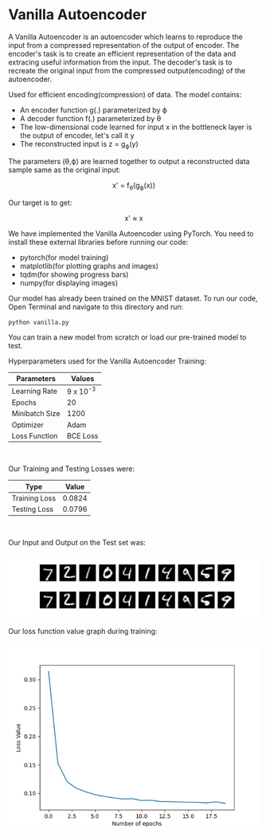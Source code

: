 # Vanilla Autoencoder

A Vanilla Autoencoder is an autoencoder which learns to reproduce the input from a compressed representation of the output of encoder. The encoder's task is to create an efficient representation of the data and extracing useful information from the input. The decoder's task is to recreate the original input from the compressed output(encoding) of the autoencoder.

Used for efficient encoding(compression) of data.
The model contains:
* An encoder function g(.) parameterized by ϕ
* A decoder function f(.) parameterized by θ
* The low-dimensional code learned for input x in the bottleneck layer is the output of encoder, let's call it y 
* The reconstructed input is z = g<sub>ϕ</sub>(y)

The parameters (θ,ϕ) are learned together to output a reconstructed data sample same as the original input:
<div align='center'> x' = f<sub>θ</sub>(g<sub>ϕ</sub>(x)) </div>

Our target is to get:
<div align='center'> x' ≈ x </div>

We have implemented the Vanilla Autoencoder using PyTorch. You need to install these external libraries before running our code: 
* pytorch(for model training)
* matplotlib(for plotting graphs and images)
* tqdm(for showing progress bars)
* numpy(for displaying images)

Our model has already been trained on the MNIST dataset. To run our code, Open Terminal and navigate to this directory and run:
```
python vanilla.py
```
You can train a new model from scratch or load our pre-trained model to test.

Hyperparameters used for the Vanilla Autoencoder Training:

| Parameters|  Values |
| -------- | -------- |
| Learning Rate | 9 x 10<sup>-3</sup>  | 
| Epochs | 20 |
| Minibatch Size | 1200 |
| Optimizer | Adam |
| Loss Function | BCE Loss |  
<br/>

Our Training and Testing Losses were:

| Type | Value |
| -------- | -------- |
| Training Loss | 0.0824 |
| Testing Loss | 0.0796 |
<br/>

Our Input and Output on the Test set was:

![Output Image](output1.jpg)

Our loss function value graph during training:

![Graph Image](lossgraph.jpg)
